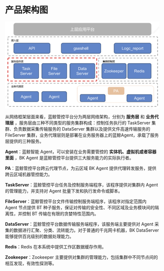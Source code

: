 # 产品架构图

![-w2020](../assets/企业微信截图_73de1794-f96f-4964-8824-2a93fe84ae23.png)

从网络框架层面来看，蓝鲸管控平台分为两层网络架构，分别为 **服务层** 和 **业务代理层** ，服务层由三种不同类型的服务集群构成：控制任务执行的 TaskServer 集群、负责数据采集传输服务的 DataServer 集群以及提供文件高速传输服务的 FileServer 集群，业务代理层则是部署在业务服务器上的蓝鲸Agent，承载了服务层提供的三种服务。

**Agent**：蓝鲸智能 Agent，可以安装在业务需要管控的 **实体机、虚拟机或者容器里面** ，BK Agent 是蓝鲸管控平台提供三大服务能力的实际执行者。

**PA**：蓝鲸管控平台跨云代理节点，为云区域 BK Agent 提供代理转发服务，提供跨云区域机器管控能力。

**TaskServer**：蓝鲸管控平台任务及控制服务端程序，该程序提供对集群内 Agent 的管理能力，并支持对 Agent 批量下发和执行发命令或脚本。

**FileServer**：蓝鲸管控平台文件传输控制服务端程序，该程序对指定范围内 Agent 节点提供 BT 种子服务，保证对传输的安全性、不同区域及业务模块间的隔离性，并控制 BT 传输在有限的贪婪特性范围内。

**DataServer**：蓝鲸管控平台数据传输服务端程序，该服务端主要提供对 Agent 采集的数据进行汇聚、分类、流转能力。对于普通的千兆网卡机器，BK DataServer 能够提供百兆级别的数据处理能力。

**Redis**：Redis 在本系统中提供工作区数据缓存作用。

**Zookeeper**：Zookeeper 主要提供对集群的管理能力，包括集群中不同节点间的相互发现，有效性探测等。
